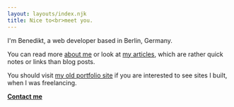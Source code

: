 ```yaml
---
layout: layouts/index.njk
title: Nice to<br>meet you.
---
```


I'm Benedikt, a web developer based in Berlin, Germany.

You can read more [about me](about/) or look at [my articles](notes/), which are rather quick notes or links than blog posts.

You should visit [my old portfolio site](http://v3.benedikt.gr/) if you are interested to see sites I built, when I was freelancing.

__[Contact me](mailto:mail@benedikt.gr)__

